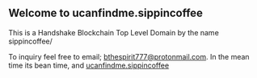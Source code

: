 ## Welcome to ucanfindme.sippincoffee 

This is a Handshake Blockchain Top Level Domain by the name sippincoffee/

To inquiry feel free to email; [bthespirit777@protonmail.com](https://protonmail.com).
In the mean time its bean time, and [ucanfindme.sippincoffee](http://ucanfindme.sippincoffee)
